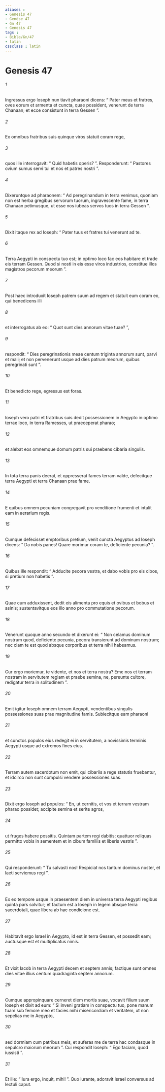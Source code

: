```yaml
---
aliases : 
- Genesis 47
- Genèse 47
- Gn 47
- Genesis 47
tags : 
- Bible/Gn/47
- latin
cssclass : latin
---
```


# Genesis 47

###### 1
Ingressus ergo Ioseph nun tiavit pharaoni dicens: “ Pater meus et fratres, oves eorum et armenta et cuncta, quae possident, venerunt de terra Chanaan; et ecce consistunt in terra Gessen ”. 
###### 2
Ex omnibus fratribus suis quinque viros statuit coram rege, 
###### 3
quos ille interrogavit: “ Quid habetis operis? ”. Responderunt: “ Pastores ovium sumus servi tui et nos et patres nostri ”. 
###### 4
Dixeruntque ad pharaonem: “ Ad peregrinandum in terra venimus, quoniam non est herba gregibus servorum tuorum, ingravescente fame, in terra Chanaan petimusque, ut esse nos iubeas servos tuos in terra Gessen ”.
###### 5
Dixit itaque rex ad Ioseph: “ Pater tuus et fratres tui venerunt ad te. 
###### 6
Terra Aegypti in conspectu tuo est; in optimo loco fac eos habitare et trade eis terram Gessen. Quod si nosti in eis esse viros industrios, constitue illos magistros pecorum meorum ”.
###### 7
Post haec introduxit Ioseph patrem suum ad regem et statuit eum coram eo, qui benedicens illi 
###### 8
et interrogatus ab eo: “ Quot sunt dies annorum vitae tuae? ”, 
###### 9
respondit: “ Dies peregrinationis meae centum triginta annorum sunt, parvi et mali; et non pervenerunt usque ad dies patrum meorum, quibus peregrinati sunt ”. 
###### 10
Et benedicto rege, egressus est foras.
###### 11
Ioseph vero patri et fratribus suis dedit possessionem in Aegypto in optimo terrae loco, in terra Ramesses, ut praeceperat pharao; 
###### 12
et alebat eos omnemque domum patris sui praebens cibaria singulis.
###### 13
In tota terra panis deerat, et oppresserat fames terram valde, defecitque terra Aegypti et terra Chanaan prae fame. 
###### 14
E quibus omnem pecuniam congregavit pro venditione frumenti et intulit eam in aerarium regis.
###### 15
Cumque defecisset emptoribus pretium, venit cuncta Aegyptus ad Ioseph dicens: “ Da nobis panes! Quare morimur coram te, deficiente pecunia? ”. 
###### 16
Quibus ille respondit: “ Adducite pecora vestra, et dabo vobis pro eis cibos, si pretium non habetis ”. 
###### 17
Quae cum adduxissent, dedit eis alimenta pro equis et ovibus et bobus et asinis; sustentavitque eos illo anno pro commutatione pecorum.
###### 18
Venerunt quoque anno secundo et dixerunt ei: “ Non celamus dominum nostrum quod, deficiente pecunia, pecora transierunt ad dominum nostrum; nec clam te est quod absque corporibus et terra nihil habeamus. 
###### 19
Cur ergo moriemur, te vidente, et nos et terra nostra? Eme nos et terram nostram in servitutem regiam et praebe semina, ne, pereunte cultore, redigatur terra in solitudinem ”.
###### 20
Emit igitur Ioseph omnem terram Aegypti, vendentibus singulis possessiones suas prae magnitudine famis. Subiecitque eam pharaoni 
###### 21
et cunctos populos eius redegit ei in servitutem, a novissimis terminis Aegypti usque ad extremos fines eius. 
###### 22
Terram autem sacerdotum non emit, qui cibariis a rege statutis fruebantur, et idcirco non sunt compulsi vendere possessiones suas.
###### 23
Dixit ergo Ioseph ad populos: “ En, ut cernitis, et vos et terram vestram pharao possidet; accipite semina et serite agros, 
###### 24
ut fruges habere possitis. Quintam partem regi dabitis; quattuor reliquas permitto vobis in sementem et in cibum familiis et liberis vestris ”. 
###### 25
Qui responderunt: “ Tu salvasti nos! Respiciat nos tantum dominus noster, et laeti serviemus regi ”.
###### 26
Ex eo tempore usque in praesentem diem in universa terra Aegypti regibus quinta pars solvitur; et factum est a Ioseph in legem absque terra sacerdotali, quae libera ab hac condicione est.
###### 27
Habitavit ergo Israel in Aegypto, id est in terra Gessen, et possedit eam; auctusque est et multiplicatus nimis. 
###### 28
Et vixit Iacob in terra Aegypti decem et septem annis; factique sunt omnes dies vitae illius centum quadraginta septem annorum.
###### 29
Cumque appropinquare cerneret diem mortis suae, vocavit filium suum Ioseph et dixit ad eum: “ Si inveni gratiam in conspectu tuo, pone manum tuam sub femore meo et facies mihi misericordiam et veritatem, ut non sepelias me in Aegypto, 
###### 30
sed dormiam cum patribus meis, et auferas me de terra hac condasque in sepulcro maiorum meorum ”. Cui respondit Ioseph: “ Ego faciam, quod iussisti ”. 
###### 31
Et ille: “ Iura ergo, inquit, mihi! ”. Quo iurante, adoravit Israel conversus ad lectuli caput.
